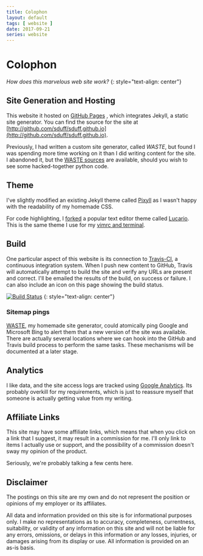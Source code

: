 ```yaml
---
title: Colophon
layout: default
tags: [ website ]
date: 2017-09-21
series: website
---
```


# Colophon

*How does this marvelous web site work?*
{: style="text-align: center"}

## Site Generation and Hosting

This website it hosted on [GitHub Pages](http://pages.github.com) , which
integrates Jekyll, a static site generator.  You can find the source for the
site at [http://github.com/sduff/sduff.github.io](http://github.com/sduff/sduff.github.io).

Previously, I had written a custom site generator, called *WASTE*, but found I was
spending more time working on it than I did writing content for the site.
I abandoned it, but the [WASTE sources](http://github.com/sduff/waste) are
available, should you wish to see some hacked-together python code.

## Theme

I've slightly modified an existing Jekyll theme called
[Pixyll](https://github.com/sduff/pixyll) as I wasn't happy with the
readability of my homemade CSS.

For code highlighting, I [forked](https://github.com/sduff/lucario) a popular
text editor theme called [Lucario](https://github.com/raphamorim/lucario). This
is the same theme I use for my [vimrc and
terminal](https://github.com/sduff/dotfiles).

## Build

One particular aspect of this website is its connection to [Travis-CI](https://travis-ci.org/),
a continuous integration system. When I push new content to GitHub, Travis will
automatically attempt to build the site and verify any URLs are present and
correct. I'll be emailed the results of the build, on success or failure. I can
also include an icon on this page showing the build status.

[![Build Status](https://travis-ci.org/sduff/sduff.github.io.svg?branch=master)](https://travis-ci.org/sduff/sduff.github.io)
{: style="text-align: center"}

### Sitemap pings

[WASTE](http://github.com/sduff/waste), my homemade site generator, could
atomically ping Google and Microsoft Bing to alert them that a new version of
the site was available. There are actually several locations where we can hook
into the GitHub and Travis build process to perform the same tasks. These
mechanisms will be documented at a later stage.

## Analytics

I like data, and the site access logs are tracked using [Google
Analytics](http://analytics.google.com). Its probably overkill for my
requirements, which is just to reassure myself that someone is actually getting
value from my writing.

## Affiliate Links

This site may have some affiliate links, which means that when you click on a
link that I suggest, it may result in a commission for me. I'll only link to
items I actually use or support, and the possibility of a commission doesn't
sway my opinion of the product.

Seriously, we're probably talking a few cents here.

## Disclaimer

The postings on this site are my own and do not represent the 
position or opinions of my employer or its affiliates.

All data and information provided on this site is for informational purposes
only. I make no representations as to accuracy, completeness, currentness,
suitability, or validity of any information on this site and will not be liable
for any errors, omissions, or delays in this information or any losses,
injuries, or damages arising from its display or use. All information is
provided on an as-is basis.


